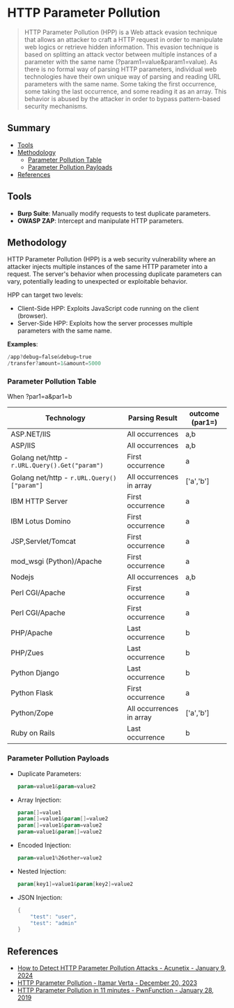 # HTTP Parameter Pollution

> HTTP Parameter Pollution (HPP) is a Web attack evasion technique that allows an attacker to craft a HTTP request in order to manipulate web logics or retrieve hidden information. This evasion technique is based on splitting an attack vector between multiple instances of a parameter with the same name (?param1=value&param1=value). As there is no formal way of parsing HTTP parameters, individual web technologies have their own unique way of parsing and reading URL parameters with the same name. Some taking the first occurrence, some taking the last occurrence, and some reading it as an array. This behavior is abused by the attacker in order to bypass pattern-based security mechanisms. 

## Summary

* [Tools](#tools)
* [Methodology](#methodology)
    * [Parameter Pollution Table](#parameter-pollution-table)
    * [Parameter Pollution Payloads](#parameter-pollution-payloads)
* [References](#references)


## Tools

* **Burp Suite**: Manually modify requests to test duplicate parameters.
* **OWASP ZAP**: Intercept and manipulate HTTP parameters.


## Methodology

HTTP Parameter Pollution (HPP) is a web security vulnerability where an attacker injects multiple instances of the same HTTP parameter into a request. The server's behavior when processing duplicate parameters can vary, potentially leading to unexpected or exploitable behavior.

HPP can target two levels:

* Client-Side HPP: Exploits JavaScript code running on the client (browser).
* Server-Side HPP: Exploits how the server processes multiple parameters with the same name.


**Examples**:

```ps1
/app?debug=false&debug=true
/transfer?amount=1&amount=5000
```


### Parameter Pollution Table

When ?par1=a&par1=b

| Technology                                      | Parsing Result           | outcome (par1=) |
| ----------------------------------------------- | ------------------------ | --------------- |
| ASP.NET/IIS                                     | All occurrences          | a,b             |
| ASP/IIS                                         | All occurrences          | a,b             |
| Golang net/http - `r.URL.Query().Get("param")`  | First occurrence         | a               |
| Golang net/http - `r.URL.Query()["param"]`      | All occurrences in array | ['a','b']       |
| IBM HTTP Server                                 | First occurrence         | a               |
| IBM Lotus Domino                                | First occurrence         | a               |
| JSP,Servlet/Tomcat                              | First occurrence         | a               |
| mod_wsgi (Python)/Apache                        | First occurrence         | a               |
| Nodejs                                          | All occurrences          | a,b             |
| Perl CGI/Apache                                 | First occurrence         | a               |
| Perl CGI/Apache                                 | First occurrence         | a               |
| PHP/Apache                                      | Last occurrence          | b               |
| PHP/Zues                                        | Last occurrence          | b               |
| Python Django                                   | Last occurrence          | b               |
| Python Flask                                    | First occurrence         | a               |
| Python/Zope                                     | All occurrences in array | ['a','b']       |
| Ruby on Rails                                   | Last occurrence          | b               |


### Parameter Pollution Payloads

* Duplicate Parameters:
    ```ps1
    param=value1&param=value2
    ```

* Array Injection:
    ```ps1
    param[]=value1
    param[]=value1&param[]=value2
    param[]=value1&param=value2
    param=value1&param[]=value2
    ```

* Encoded Injection:
    ```ps1
    param=value1%26other=value2
    ```

* Nested Injection:
    ```ps1
    param[key1]=value1&param[key2]=value2
    ```

* JSON Injection:
    ```ps1
    {
        "test": "user",
        "test": "admin"
    }
    ```


## References

- [How to Detect HTTP Parameter Pollution Attacks - Acunetix - January 9, 2024](https://www.acunetix.com/blog/whitepaper-http-parameter-pollution/)
- [HTTP Parameter Pollution - Itamar Verta - December 20, 2023](https://www.imperva.com/learn/application-security/http-parameter-pollution/)
- [HTTP Parameter Pollution in 11 minutes - PwnFunction - January 28, 2019](https://www.youtube.com/watch?v=QVZBl8yxVX0&ab_channel=PwnFunction)